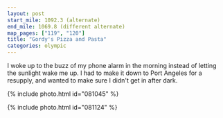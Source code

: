 ```yaml
---
layout: post
start_mile: 1092.3 (alternate)
end_mile: 1069.8 (different alternate)
map_pages: ["119", "120"]
title: "Gordy's Pizza and Pasta"
categories: olympic
---
```


I woke up to the buzz of my phone alarm in the morning instead of letting the
sunlight wake me up. I had to make it down to Port Angeles for a resupply, and
wanted to make sure I didn't get in after dark.

{% include photo.html id="081045" %}

{% include photo.html id="081124" %}



